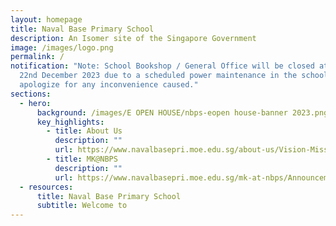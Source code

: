 ```yaml
---
layout: homepage
title: Naval Base Primary School
description: An Isomer site of the Singapore Government
image: /images/logo.png
permalink: /
notification: "Note: School Bookshop / General Office will be closed at 2pm on
  22nd December 2023 due to a scheduled power maintenance in the school. We
  apologize for any inconvenience caused."
sections:
  - hero:
      background: /images/E OPEN HOUSE/nbps-eopen house-banner 2023.png
      key_highlights:
        - title: About Us
          description: ""
          url: https://www.navalbasepri.moe.edu.sg/about-us/Vision-Mission-Values/
        - title: MK@NBPS
          description: ""
          url: https://www.navalbasepri.moe.edu.sg/mk-at-nbps/Announcements/
  - resources:
      title: Naval Base Primary School
      subtitle: Welcome to
---
```

